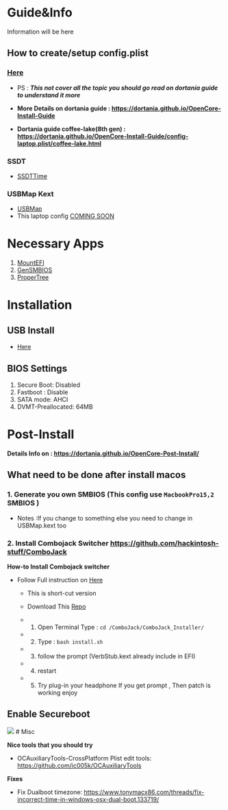 # Guide&Info
Information will be here
## How to create/setup config.plist
### **[Here](ConfigExplain.md)**

- PS : ***This not cover all the topic you should go read on dortania guide to understand it more***
 - **More Details on dortania guide : https://dortania.github.io/OpenCore-Install-Guide**

 - **Dortania guide coffee-lake(8th gen) : https://dortania.github.io/OpenCore-Install-Guide/config-laptop.plist/coffee-lake.html**

### SSDT
- [SSDTTime](https://github.com/corpnewt/SSDTTime)
### USBMap Kext
- [USBMap](https://github.com/corpnewt/USBMap)
- This laptop config [COMING SOON](USBMapExplain.md)

# Necessary Apps
1. [MountEFI](https://github.com/corpnewt/MountEFI)
2. [GenSMBIOS](https://github.com/corpnewt/GenSMBIOS)
3. [ProperTree](https://github.com/corpnewt/ProperTree)

# Installation
## USB Install
- [Here](https://dortania.github.io/OpenCore-Install-Guide/installer-guide/)

## BIOS Settings
1. Secure Boot: Disabled
2. Fastboot : Disable
2. SATA mode: AHCI
3. DVMT-Preallocated: 64MB

# Post-Install
**Details Info on : https://dortania.github.io/OpenCore-Post-Install/**

## What need to be done after install macos
### 1. Generate you own SMBIOS (This config use `MacbookPro15,2` SMBIOS ) 
- Notes :If you change to something else you need to change in USBMap.kext too

### 2. Install Combojack Switcher https://github.com/hackintosh-stuff/ComboJack
**How-to Install Combojack switcher**
- Follow Full instruction on [Here](https://github.com/hackintosh-stuff/ComboJack)

  - This is short-cut version

  - Download This [Repo](https://github.com/hackintosh-stuff/ComboJack)

  - 1. Open Terminal Type : ```cd /ComboJack/ComboJack_Installer/```

  - 2. Type : ```bash install.sh ```

  - 3. follow the prompt (VerbStub.kext already include in EFI)
  
  - 4. restart

  - 5. Try plug-in your headphone If you get prompt , Then patch is working enjoy

## Enable Secureboot
<p align="left">
    <a href="https://github.com/pnapt/ASUS-FX504GD-Opencore/blob/main/OpenCore/Doc/Sign-Command.md">
        <img src="https://img.shields.io/badge/How%20to-SecureBoot-red" /></a>
# Misc

 **Nice tools that you should try**
- OCAuxiliaryTools-CrossPlatform Plist edit tools: https://github.com/ic005k/OCAuxiliaryTools

**Fixes**
- Fix Dualboot timezone: https://www.tonymacx86.com/threads/fix-incorrect-time-in-windows-osx-dual-boot.133719/
